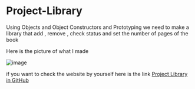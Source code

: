 # Project-Library
 Using Objects and Object Constructors and Prototyping we need to make a library that add , remove , check status and set the number of pages of the book

 Here is the picture of what I made

![image](https://github.com/user-attachments/assets/d3a4e818-c6d3-4fd2-8f95-cb5cb62d5d4b)

if you want to check the website by yourself here is the link
[Project Library in GitHub](https://samamakarim092.github.io/Project-Library/)



